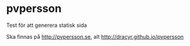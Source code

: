 pvpersson
=========
Test för att generera statisk sida

Ska finnas på http://pvpersson.se, alt http://dracyr.github.io/pvpersson
